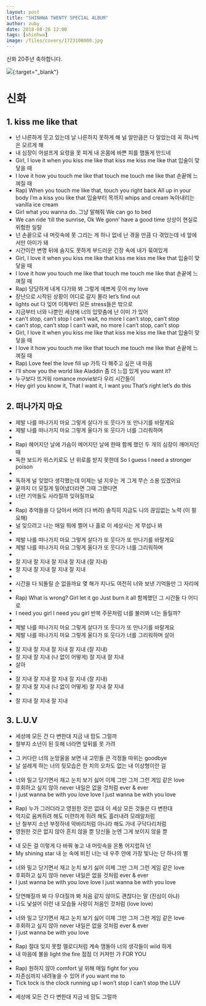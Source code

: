 ```yaml
---
layout: post
title: "SHINHWA TWENTY SPECIAL ALBUM"
author: zuby
date: 2018-08-28 12:00
tags: [shinhwa]
image: /files/covers/1723100000.jpg
---
```


신화 20주년 축하합니다.



[<img src="https://musicmeta-phinf.pstatic.net/album/002/510/2510445.jpg?type=r204Fll&amp;v=20180829163101" />](https://music.naver.com/album/index.nhn?albumId=2510445){:target="_blank"}


# 신화

## 1. kiss me like that

* 넌 나른하게 웃고 있는데 날 나른하지 못하게 해 널 알만큼은 다 알았는데 꼭 하나씩은 모르게 해
* 내 심장이 어설프게 요령을 못 피게 내 온몸에 바쁜 피를 맴돌게 만드네
* Girl, I love it when you kiss me like that kiss me kiss me like that 입술이 맞닿을 때
* I love it how you touch me like that touch me touch me like that 손끝에 느껴질 때
* Rap) When you touch me like that, touch you right back All up in your body I’m a kiss you like that 입술부터 목까지 whips and cream 녹아내리는 vanilla ice cream
* Girl what you wanna do. 그냥 말해줘 We can go to bed
* We can ride ‘till the sunrise, Ok We gonn’ have a good time 상상이 현실로 위험한 일탈
* 넌 손끝으로 내 머릿속에 못 그리는 게 하나 없네 난 겪을 만큼 다 겪었는데 네 앞에서만 아이가 돼
* 시간이란 변명 뒤에 숨지도 못하게 부드러운 긴장 속에 내가 묶여있게
* Girl, I love it when you kiss me like that kiss me kiss me like that 입술이 맞닿을 때
* I love it how you touch me like that touch me touch me like that 손끝에 느껴질 때
* Rap) 당당하게 내게 다가와 봐 그렇게 예쁘게 웃어 my love 
* 장난으로 시작된 상황이 어디로 갈지 몰라 let’s find out 
* lights out 다 잊어 이제부터 모든 stress들은 밖으로 
* 지금부터 너와 나뿐인 세상에 너의 입맞춤에 난 이미 가 있어
* can’t stop, can’t stop I can’t wait, no more I can’t stop, can’t stop
* can’t stop, can’t stop I can’t wait, no more I can’t stop, can’t stop 
* Girl, I love it when you kiss me like that kiss me kiss me like that 입술이 맞닿을 때
* I love it how you touch me like that touch me touch me like that 손끝에 느껴질 때
* Rap) Love feel the love fill up 가득 다 해주고 싶은 내 마음 
* I’ll show you the world like Aladdin 좀 더 느낌 있게 you want it? 
* 누구보다 뜨거워 romance movie보다 우리 시간들이 
* Hey girl you know it, That I want it, I want you That’s right let’s do this


## 2. 떠나가지 마요

* 제발 나를 떠나가지 마요 그렇게 살다가 또 웃다가 또 만나기를 바랄게요
* 제발 나를 떠나가지 마요 그렇게 울다가 또 웃다가 너를 그리워하며
* 
* Rap) 헤어지던 날에 가슴이 메어지던 날에 한때 함께 했던 두 개의 심장이 깨어지던 때
* 독한 보드카 위스키로도 난 위로를 받지 못한데 So I guess I need a stronger poison
* 
* 독하게 널 잊었다 생각했는데 이제는 널 지우는 게 그게 무슨 소용 있겠어요
* 끝까지 더 모질게 밀어냈더라면 그때 그랬다면
* 너란 기억들도 사라질까 잊혀질까요 
* 
* Rap) 추억들을 다 담아서 버려 (다 버려) 솔직히 지금도 나의 끊임없는 노력 (이 필요해)
* 널 잊으려고 나는 매일 뭐에 쩔어 나 홀로 이 세상사는 게 무섭나 봐
* 
* 제발 나를 떠나가지 마요 그렇게 살다가 또 웃다가 또 만나기를 바랄게요
* 제발 나를 떠나가지 마요 그렇게 울다가 또 웃다가 너를 그리워하며
* 
* 잘 지내 잘 지내 잘 지내 잘 지내 (잘 지내) 
* 잘 지내 잘 지내 잘 지내 잘 지내
* 
* 시간을 다 되돌릴 순 없을까요 몇 해가 지나도 여전히 너와 보낸 기억들만 그 자리에
* 
* Rap) What is wrong? Girl let it go Just burn it all 함께했던 그 시간들 다 어디로 
* I need you girl I need you girl 반복 주문처럼 너를 불러봐 너는 들릴까?
* 
* 제발 나를 떠나가지 마요 그렇게 살다가 또 웃다가 또 만나기를 바랄게요
* 제발 나를 떠나가지 마요 그렇게 울다가 또 웃다가 너를 그리워하며 살아
* 
* 잘 지내 잘 지내 잘 지내 잘 지내 (잘 지내)
* 잘 지내 잘 지내 (나 없이 어떻게) 잘 지내 잘 지내
* 살아
* 
* 잘 지내 잘 지내 잘 지내 잘 지내 (잘 지내)
* 잘 지내 잘 지내 (나 없이 어떻게) 잘 지내 잘 지내
* 
* 잘 지내 잘 지내 잘 지내


## 3. L.U.V
* 세상에 모든 건 다 변한대 지금 내 맘도 그럴까
* 철부지 소년이 된 듯해 너라면 앞뒤를 못 가려
* 
* 그 커다란 너의 눈망울을 보면 내 고민들 큰 걱정들 따위는 goodbye
* 날 설레게 하는 너의 뒷모습은 한 치의 오차도 없는 내 이상형이란 걸
* 
* 너와 밀고 당기면서 재고 눈치 보기 싫어 이제 그만 그저 그런 게임 같은 love
* 후회하고 싶지 않아 never 내일은 없을 것처럼 ever & ever
* I just wanna be with you love love I just wanna be with you love
* 
* Rap) 누가 그러더라고 영원한 것은 없대 이 세상 모든 것들은 다 변한대 
* 억지로 움켜쥐려 해도 미련하게 쥐려 해도 흘러내려 모래알처럼 
* 난 철부지 소년 부정하네 악바리처럼 아니라 해도 가네 구닥다리처럼 
* 영원한 것은 없지 않아 흔치 않을 뿐 당신들 눈엔 그게 보이지 않을 뿐
* 
* 내 모든 걸 이렇게 다 바꿔 놓고 내 머릿속을 온통 어지럽혀 넌
* My shining star 내 눈 속에 비친 너는 내 우주 안에 가장 빛나는 단 하나의 별
* 
* 너와 밀고 당기면서 재고 눈치 보기 싫어 이제 그만 그저 그런 게임 같은 love
* 후회하고 싶지 않아 never 내일은 없을 것처럼 ever & ever
* I just wanna be with you love love I just wanna be with you love
* 
* 당연해질까 봐 다 무뎌질까 봐 처음 같지 않아도 괜찮다는 말 (진심이 아냐)
* 나도 낯설어 이런 내 모습들 사랑이 처음인 것처럼 (love love)
* 
* 너와 밀고 당기면서 재고 눈치 보기 싫어 이제 그만 그저 그런 게임 같은 love
* 후회하고 싶지 않아 never 내일은 없을 것처럼 ever & ever
* I just wanna be with you love
* 
* Rap) 절대 잊지 못할 멜로디처럼 계속 맴돌아 너의 생각들이 wild 하게 
* 내 마음에 불을 light the fire 점점 더 커져만 가 FOR YOU
* 
* Rap) 원하지 않아 comfort 널 위해 매일 fight for you 
* 자존심까지 내려놓을 수 있어 if you want me to 
* Tick tock is the clock running up I won’t stop I can’t stop the LUV
* 
* 세상에 모든 건 다 변한대 지금 네 맘도 그럴까

